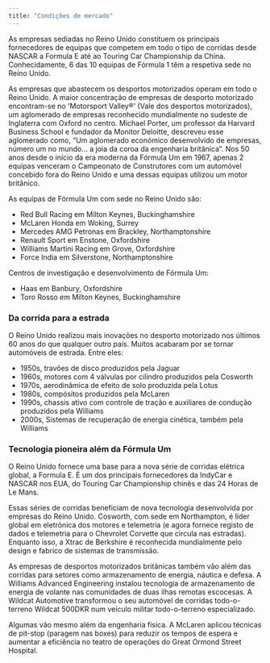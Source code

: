 ```yaml
---
title: "Condições de mercado"
---
```


As empresas sediadas no Reino Unido constituem os principais fornecedores de equipas que competem em todo o tipo de corridas desde NASCAR a Formula E até ao Touring Car Championship da China. Conhecidamente, 6 das 10 equipas de Fórmula 1 têm a respetiva sede no Reino Unido.

As empresas que abastecem os desportos motorizados operam em todo o Reino Unido. A maior concentração de empresas de desporto motorizado encontram-se no 'Motorsport Valley®' (Vale dos desportos motorizados), um aglomerado de empresas reconhecido mundialmente no sudeste de Inglaterra com Oxford no centro. Michael Porter, um professor da Harvard Business School e fundador da Monitor Deloitte, descreveu esse aglomerado como, “Um aglomerado económico desenvolvido de empresas, número um no mundo… a joia da coroa da engenharia britânica”. 
Nos 50 anos desde o início da era moderna da Fórmula Um em 1967, apenas 2 equipas venceram o Campeonato de Construtores com um automóvel concebido fora do Reino Unido e uma dessas equipas utilizou um motor britânico. 

As equipas de Fórmula Um com sede no Reino Unido são: 

- Red Bull Racing em Milton Keynes, Buckinghamshire
- McLaren Honda em Woking, Surrey
- Mercedes AMG Petronas em Brackley, Northamptonshire
- Renault Sport em Enstone, Oxfordshire
- Williams Martini Racing em Grove, Oxfordshire
- Force India em Silverstone, Northamptonshire

Centros de investigação e desenvolvimento de Fórmula Um:

- Haas em Banbury, Oxfordshire
- Toro Rosso em Milton Keynes, Buckinghamshire

### Da corrida para a estrada

O Reino Unido realizou mais inovações no desporto motorizado nos últimos 60 anos do que qualquer outro país. Muitos acabaram por se tornar automóveis de estrada.  Entre eles:

- 1950s, travões de disco produzidos pela Jaguar
- 1960s, motores com 4 válvulas por cilindro produzidos pela Cosworth
- 1970s, aerodinâmica de efeito de solo produzida pela Lotus
- 1980s, compósitos produzidos pela McLaren
- 1990s, chassis ativo com controle de tração e auxiliares de condução produzidos pela Williams
- 2000s, Sistemas de recuperação de energia cinética, também pela Williams

### Tecnologia pioneira além da Fórmula Um

O Reino Unido fornece uma base para a nova série de corridas elétrica global, a Formula E. É um dos principais fornecedores da IndyCar e NASCAR nos EUA, do Touring Car Championship chinês e das 24 Horas de Le Mans. 

Essas séries de corridas beneficiam de nova tecnologia desenvolvida por empresas do Reino Unido. Cosworth, com sede em Northampton, é líder global em eletrónica dos motores e telemetria (e agora fornece registo de dados e telemetria para o Chevrolet Corvette que circula nas estradas).  Enquanto isso, a Xtrac de Berkshire é reconhecida mundialmente pelo design e fabrico de sistemas de transmissão. 

As empresas de desportos motorizados britânicas também vão além das corridas para setores como armazenamento de energia, náutica e defesa. A Williams Advanced Engineering instalou tecnologia de armazenamento de energia de volante nas comunidades de duas ilhas remotas escocesas. A Wildcat Automotive transformou o seu automóvel de corridas todo-o-terreno Wildcat 500DKR num veículo militar todo-o-terreno especializado.

Algumas vão mesmo além da engenharia física. A McLaren aplicou técnicas de pit-stop (paragem nas boxes) para reduzir os tempos de espera e aumentar a eficiência no teatro de operações do Great Ormond Street Hospital. 